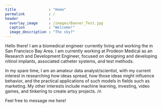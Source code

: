 ```yaml
---
title               : "Home"
permalink           : /
header              : 
  overlay_image     : /images/Banner_Test.jpg 
  caption           : "Welcome!"
  image_description : "The sky?"
---
```



Hello there! I am a biomedical engineer currently living and working the in San Francisco Bay Area. I am currently working at Prodeon Medical as an Research and Development Engineer, focused on designing and developing nitinol implants, associated catheter systems, and test methods. 



In my spare time, I am an amateur data analyst/scientist, with my current interest in researching how ideas spread, how those ideas might influence behavior, and the practical applications of such models in fields such as marketing. My other interests include  machine learning, investing, video games, and tinkering to create artsy projects. /n



Feel free to message me here!




